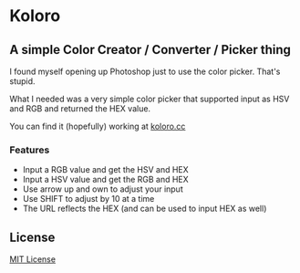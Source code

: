 # Koloro
## A simple Color Creator / Converter / Picker thing

I found myself opening up Photoshop just to use the color picker. That's stupid.

What I needed was a very simple color picker that supported input as HSV and RGB and returned the HEX value.

You can find it (hopefully) working at [koloro.cc](http://www.koloro.cc)

### Features
- Input a RGB value and get the HSV and HEX
- Input a HSV value and get the RGB and HEX
- Use arrow up and own to adjust your input
- Use SHIFT to adjust by 10 at a time
- The URL reflects the HEX (and can be used to input HEX as well)

## License
[MIT License](http://opensource.org/licenses/mit-license.php)
